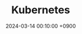 ---
title: Kubernetes
date: 2024-03-14 00:10:00 +0900
categories: [DevOps, Kubernetes]
tags: [Kubernetes]
---